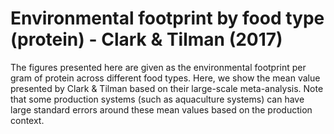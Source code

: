 # Environmental footprint by food type (protein) - Clark & Tilman (2017)

The figures presented here are given as the environmental footprint per gram of protein across different food types. Here, we show the mean value presented by Clark & Tilman based on their large-scale meta-analysis. Note that some production systems (such as aquaculture systems) can have large standard errors around these mean values based on the production context.